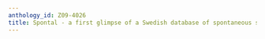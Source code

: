 ```yaml
---
anthology_id: Z09-4026
title: Spontal - a first glimpse of a Swedish database of spontaneous speech
---
```

